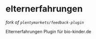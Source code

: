 # elternerfahrungen
*fork of `plentymarkets/feedback-plugin`*

Elternerfahrungen Plugin für bio-kinder.de
